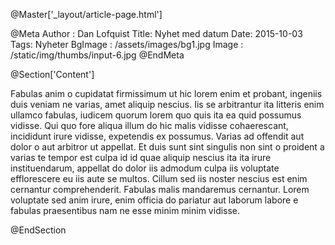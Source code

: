 @Master['_layout/article-page.html']

@Meta
Author : Dan Lofquist
Title: Nyhet med datum
Date: 2015-10-03
Tags: Nyheter
BgImage : /assets/images/bg1.jpg
Image : /static/img/thumbs/input-6.jpg
@EndMeta

@Section['Content']

Fabulas anim o cupidatat firmissimum ut hic lorem enim et probant, ingeniis duis 
veniam ne varias, amet aliquip nescius. Iis se arbitrantur ita litteris enim 
ullamco fabulas, iudicem quorum lorem quo quis ita ea quid possumus vidisse. Qui 
quo fore aliqua illum do hic malis vidisse cohaerescant, incididunt irure 
vidisse, expetendis ex possumus. Varias ad offendit aut dolor o aut arbitror ut 
appellat. Et duis sunt sint singulis non sint o proident a varias te tempor est 
culpa id id quae aliquip nescius ita ita irure instituendarum, appellat do dolor 
iis admodum culpa iis voluptate efflorescere eu iis aute se multos. Cillum sed 
iis noster nescius est enim cernantur comprehenderit. Fabulas malis mandaremus 
cernantur. Lorem voluptate sed anim irure, enim officia do pariatur aut laborum 
labore e fabulas praesentibus nam ne esse minim minim vidisse.

@EndSection